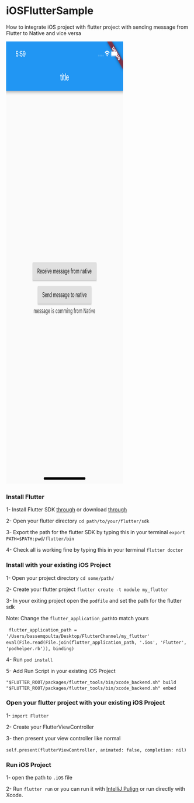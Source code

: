 # iOSFlutterSample

How to integrate iOS project with flutter project with sending message from Flutter to Native and vice versa

<img src="https://github.com/deda9/iOSFlutterSample/blob/master/ScreenShots/ios.png" height="1208" width="320">

### Install Flutter
1- Install Flutter SDK [through](https://flutter.io/docs/get-started/install/macos) or download [through](https://storage.googleapis.com/flutter_infra/releases/stable/macos/flutter_macos_v1.0.0-stable.zip)

2- Open your flutter directory 
`cd path/to/your/flutter/sdk`


3- Export the path for the flutter SDK by typing this in your terminal 
`export PATH=$PATH:pwd/flutter/bin`

4- Check all is working fine by typing this in your terminal
`flutter doctor`


### Install with your existing iOS Project
1- Open your project directory
`cd some/path/`

2- Create your flutter project
`flutter create -t module my_flutter`

3- In your exiting project open the `podfile` and set the path for the flutter sdk

   Note: Change the `flutter_application_path`to match yours

`  flutter_application_path = '/Users/bassemqoulta/Desktop/FlutterChannel/my_flutter'
  eval(File.read(File.join(flutter_application_path, '.ios', 'Flutter', 'podhelper.rb')), binding)
`

4- Run `pod install`

5- Add Run Script in your existing iOS Project
```
"$FLUTTER_ROOT/packages/flutter_tools/bin/xcode_backend.sh" build
"$FLUTTER_ROOT/packages/flutter_tools/bin/xcode_backend.sh" embed
```


### Open your flutter project with your existing iOS Project
1- `import Flutter`

2- Create your FlutterViewController 

3- then present your view controller like normal

`self.present(flutterViewController, animated: false, completion: nil)`


### Run iOS Project
1- open the path to `.iOS` file

2- Run `flutter run` or you can run it with [IntelliJ Pulign](https://github.com/flutter/flutter-intellij)  or run directly with Xcode.


